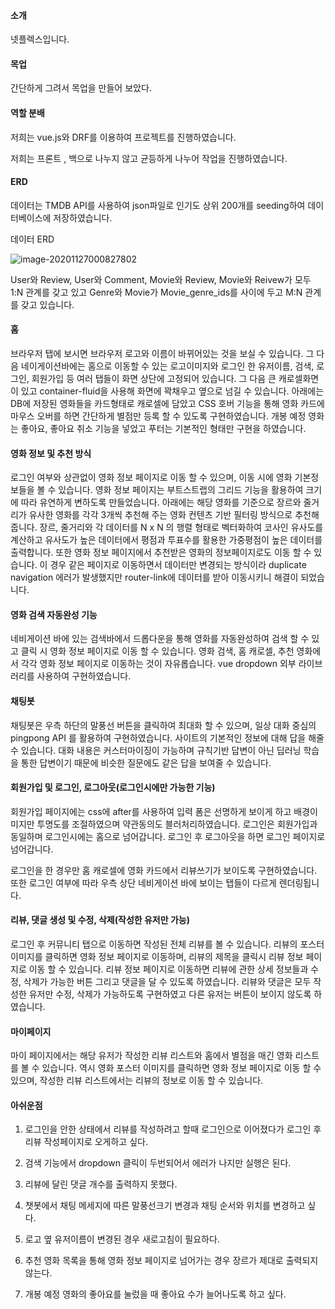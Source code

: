 #### 소개

넷플렉스입니다.

#### 목업

간단하게 그려서 목업을 만들어 보았다.

#### 역할 분배

저희는 vue.js와 DRF를 이용하여 프로젝트를 진행하였습니다.

저희는 프론트 , 백으로 나누지 않고 균등하게 나누어 작업을 진행하였습니다.

#### ERD

데이터는 TMDB API를 사용하여 json파일로 인기도 상위 200개를 seeding하여 데이터베이스에 저장하였습니다.

데이터 ERD

![image-20201127000827802](C:\Users\kym\AppData\Roaming\Typora\typora-user-images\image-20201127000827802.png)

User와 Review, User와 Comment, Movie와 Review, Movie와 Reivew가 모두 1:N 관계를 갖고 있고 Genre와 Movie가 Movie_genre_ids를 사이에 두고 M:N 관계를 갖고 있습니다. 



#### 홈

브라우저 탭에 보시면 브라우저 로고와 이름이 바뀌어있는 것을 보실 수 있습니다. 그 다음 네이게이션바에는 홈으로 이동할 수 있는 로고이미지와 로그인 한 유저이름, 검색, 로그인, 회원가입 등 여러 탭들이 화면 상단에 고정되어 있습니다. 그 다음 큰 캐로셀화면이 있고 container-fluid을 사용해 화면에 꽉채우고 옆으로 넘길 수 있습니다. 아래에는 DB에 저장된 영화들을 카드형태로 캐로셀에 담았고 CSS 호버 기능을 통해 영화 카드에 마우스 오버를 하면 간단하게 별점만 등록 할 수 있도록 구현하였습니다. 개봉 예정 영화는 좋아요, 좋아요 취소 기능을 넣었고 푸터는 기본적인 형태만 구현을 하였습니다.

#### 영화 정보 및 추천 방식

로그인 여부와 상관없이 영화 정보 페이지로 이동 할 수 있으며, 이동 시에 영화 기본정보들을 볼 수 있습니다. 영화 정보 페이지는 부트스트랩의 그리드 기능을 활용하여 크기에 따라 유연하게 변하도록 만들었습니다. 아래에는 해당 영화를 기준으로 장르와 줄거리가 유사한 영화를 각각 3개씩 추천해 주는 영화 컨텐츠 기반 필터링 방식으로 추천해줍니다. 장르, 줄거리와 각 데이터를 N x N 의 행렬 형태로 벡터화하여 코사인 유사도를 계산하고 유사도가 높은 데이터에서 평점과 투표수를 활용한 가중평점이 높은 데이터를 출력합니다. 또한 영화 정보 페이지에서 추천받은 영화의 정보페이지로도 이동 할 수 있습니다. 이 경우 같은 페이지로 이동하면서 데이터만 변경되는 방식이라 duplicate navigation 에러가 발생했지만 router-link에 데이터를 받아 이동시키니 해결이 되었습니다. 

#### 영화 검색 자동완성 기능

네비게이션 바에 있는 검색바에서 드롭다운을 통해 영화를 자동완성하여 검색 할 수 있고 클릭 시 영화 정보 페이지로 이동 할 수 있습니다. 영화 검색, 홈 캐로셀, 추천 영화에서 각각 영화 정보 페이지로 이동하는 것이 자유롭습니다. vue dropdown 외부 라이브러리를 사용하여 구현하였습니다.

#### 채팅봇

채팅봇은 우측 하단의 말풍선 버튼을 클릭하여 최대화 할 수 있으며, 일상 대화 중심의 pingpong API 를 활용하여 구현하였습니다. 사이트의 기본적인 정보에 대해 답을 해줄 수 있습니다. 대화 내용은 커스터마이징이 가능하며 규칙기반 답변이 아닌 딥러닝 학습을 통한 답변이기 때문에 비슷한 질문에도 같은 답을 보여줄 수 있습니다.

#### 회원가입 및 로그인, 로그아웃(로그인시에만 가능한 기능)

회원가입 페이지에는 css에 after를 사용하여 입력 폼은 선명하게 보이게 하고 배경이미지만 투명도를 조절하였으며 약관동의도 블러처리하였습니다. 로그인은 회원가입과 동일하며 로그인시에는 홈으로 넘어갑니다. 로그인 후 로그아웃을 하면 로그인 페이지로 넘어갑니다.

로그인을 한 경우만 홈 캐로셀에 영화 카드에서 리뷰쓰기가 보이도록 구현하였습니다. 또한 로그인 여부에 따라 우측 상단 네비게이션 바에 보이는 탭들이 다르게 렌더링됩니다.

#### 리뷰, 댓글 생성 및 수정, 삭제(작성한 유저만 가능)

로그인 후 커뮤니티 탭으로 이동하면 작성된 전체 리뷰를 볼 수 있습니다. 리뷰의 포스터 이미지를 클릭하면 영화 정보 페이지로 이동하며, 리뷰의 제목을 클릭시 리뷰 정보 페이지로 이동 할 수 있습니다. 리뷰 정보 페이지로 이동하면 리뷰에 관한 상세 정보들과 수정, 삭제가 가능한 버튼 그리고 댓글을 달 수 있도록 하였습니다. 리뷰와 댓글은 모두 작성한 유저만 수정, 삭제가 가능하도록 구현하였고 다른 유저는 버튼이 보이지 않도록 하였습니다.

#### 마이페이지

마이 페이지에서는 해당 유저가 작성한 리뷰 리스트와 홈에서 별점을 매긴 영화 리스트를 볼 수 있습니다. 역시 영화 포스터 이미지를 클릭하면 영화 정보 페이지로 이동 할 수 있으며, 작성한 리뷰 리스트에서는 리뷰의 정보로 이동 할 수 있습니다.

#### 아쉬운점

1. 로그인을 안한 상태에서 리뷰를 작성하려고 할때 로그인으로 이어졌다가 로그인 후 리뷰 작성페이지로 오게하고 싶다.

2. 검색 기능에서 dropdown 클릭이 두번되어서 에러가 나지만 실행은 된다.

3. 리뷰에 달린 댓글 개수를 출력하지 못했다.

4. 챗봇에서 채팅 메세지에 따른 말풍선크기 변경과 채팅 순서와 위치를 변경하고 싶다.
5. 로고 옆 유저이름이 변경된 경우 새로고침이 필요하다.
6. 추천 영화 목록을 통해 영화 정보 페이지로 넘어가는 경우 장르가 제대로 출력되지 않는다.
7. 개봉 예정 영화의 좋아요를 눌렀을 때 좋아요 수가 늘어나도록 하고 싶다.